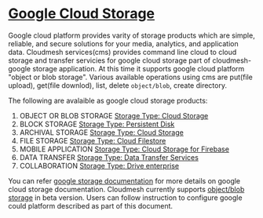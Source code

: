 # [Google Cloud Storage](<https://cloud.google.com/products/storage/>)

Google cloud platform provides varity of storage products which are simple,
reliable, and secure solutions for your media, analytics, and application data.
Cloudmesh services(cms) provides command line cloud to cloud storage and
transfer servicies for google cloud storage part of cloudmesh-google storage
application. At this time it supports google cloud platform "object or blob
storage". Various available operations using cms are put(file upload), get(file
downlod), list, delete `object/blob`, create directory.

The following are avalaible as google cloud storage products:

1. OBJECT OR BLOB STORAGE [Storage Type: Cloud Storage](https://cloud.google.com/storage/) 
2. BLOCK STORAGE [Storage Type: Persistent Disk](https://cloud.google.com/persistent-disk/)
3. ARCHIVAL STORAGE [Storage Type: Cloud Storage](https://cloud.google.com/storage/)
4. FILE STORAGE [Storage Type: Cloud Filestore](https://cloud.google.com/filestore/)
5. MOBILE APPLICATION [Storage Type: Cloud Storage for Firebase](https://firebase.google.com/products/storage/)
6. DATA TRANSFER [Storage Type: Data Transfer Services](https://cloud.google.com/products/data-transfer/)
7. COLLABORATION [Storage Type: Drive enterprise](https://cloud.google.com/drive-enterprise/)

You can refer [google storage
documentation](https://cloud.google.com/storage/docs/) for more details on
google cloud storage documentation. Cloudmesh currently supports [object/blob
storage](https://cloud.google.com/storage/docs/how-to) in beta version. Users
can follow instruction to configure google could platform described as part of
this document.
